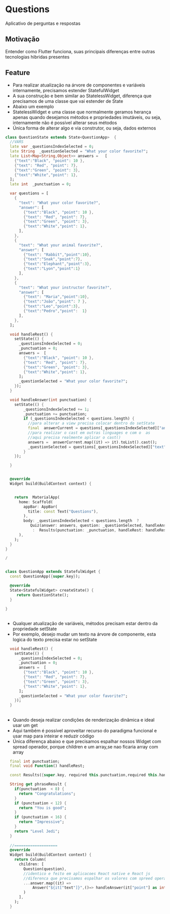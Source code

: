 # Questions
Aplicativo de perguntas e respostas

## Motivação
Entender como Flutter funciona, suas principais diferenças entre outras tecnologias hibridas presentes

## Feature
- Para realizar atualização na árvore de componentes e variáveis internamente, precisamos estender StatefulWidget
- A sua construção e bem similar ao StatelessWidget, diferença que precisamos de uma classe que vai estender de State
- Abaixo um exemplo
- StatelessWidget e uma classe que normalmente geramos herança apenas quando desejamos métodos e propriedades imutáveis, ou seja, internamente não é possível alterar seus métodos
- Única forma de alterar algo e via construtor, ou seja, dados externos



```dart
class QuestionState extends State<QuestionApp>  {
  //VARS
  late var _questionsIndexSelected = 0;
  late String  _questionSelected = "What your color favorite?";
  late List<Map<String,Object>> answers =   [
    {"text":"Black", "point": 10 },
    {"text": "Red", "point": 7},
    {"text":"Green", "point": 3},
    {"text":"White","point": 1},
  ];
  late int  _punctuation = 0;

  var questions = [
    {
      "text": "What your color favorite?",
      "answer": [
        {"text":"Black", "point": 10 },
        {"text": "Red", "point": 7},
        {"text":"Green", "point": 3},
        {"text":"White","point": 1},
      ],
    },
    {
      "text": "What your animal favorite?",
      "answer": [
        {"text": "Rabbit","point":10},
        {"text":"Snak","point":7},
        {"text":"Elephant","point":3},
        {"text":"Lyon","point":1}
      ],
    },
    {
      "text": "What your instructor favorite?",
      "answer": [
        {"text": "Maria","point":10},
        {"text":"João","point": 7 },
        {"text":"Leo","point":3},
        {"text":"Pedro","point":  1}
      ],
    },
  ];

  void handleRest() {
    setState(() {
      _questionsIndexSelected = 0;
      _punctuation = 0;
      answers =  [
        {"text":"Black", "point": 10 },
        {"text": "Red", "point": 7},
        {"text":"Green", "point": 3},
        {"text":"White","point": 1},
      ];
      _questionSelected = "What your color favorite?";
    });
  }

  void handleAnswer(int punctuation) {
    setState(() {
        _questionsIndexSelected += 1;
        _punctuation += punctuation;
        if (_questionsIndexSelected < questions.length) {
          //para alterar a view precisa colocar dentro do setState
          final  answerCurrent = questions[_questionsIndexSelected]["answer"] as List<Map<String,Object>>;
          //para realizar o cast em outras linguages e com o  as
          //aqui precisa realmente aplicar o cast()
          answers =  answerCurrent.map((it) => it).toList().cast();
          _questionSelected = questions[_questionsIndexSelected]["text"] as String;
        }
    });

  }


  @override
  Widget build(BuildContext context) {


    return  MaterialApp(
      home: Scaffold(
        appBar: AppBar(
          title: const Text("Questions"),
        ),
        body: _questionsIndexSelected < questions.length  ?
           Quiz(answer: answers, question: _questionSelected, handleAnswer: handleAnswer)
            :  Results(punctuation: _punctuation, handleRest: handleRest)
      ),
    );
  }
}

/


class QuestionApp extends StatefulWidget {
  const QuestionApp({super.key});

  @override
  State<StatefulWidget> createState() {
     return QuestionState();
  }

}

```
##

- Qualquer atualização de variáveis, métodos precisam estar dentro da propriedade setState
- Por exemplo, desejo mudar um texto na árvore de componente, esta logica do texto precisa estar no setState

```dart
  void handleRest() {
    setState(() {
      _questionsIndexSelected = 0;
      _punctuation = 0;
      answers =  [
        {"text":"Black", "point": 10 },
        {"text": "Red", "point": 7},
        {"text":"Green", "point": 3},
        {"text":"White","point": 1},
      ];
      _questionSelected = "What your color favorite?";
    });
  }


```
##

- Quando deseja realizar condições de renderização dinâmica e ideal usar um get 
- Aqui também é possível aproveitar recurso do paradigma funcional e usar map para inteirar e reduzir código
- Única diferença abaixo e que precisamos espalhar nossos Widget com spread operador, porque children e um array,se nao ficaria array com array

```dart
  final int punctuation;
  final void Function() handleRest;

  const Results({super.key, required this.punctuation,required this.handleRest});

  String get phraseResult {
    if(punctuation  < 8) {
      return "Congratulations";
    }
    if (punctuation < 12) {
      return "You is good";
    }
    if (punctuation < 16) {
      return "Impressive";
    }
    return "Level Jedi";
  }
  
  //===================
  @override
  Widget build(BuildContext context) {
    return Column(
      children: [
        Question(question),
        //identico e feito em aplicacoes React native e React js
        //diferenca que precisamos espalhar os valores com spreed operator
        ...answer.map((it) =>
            Answer("${it["text"]}",()=> handleAnswer(it["point"] as int)),
        )
      ],
    );
  }

```





